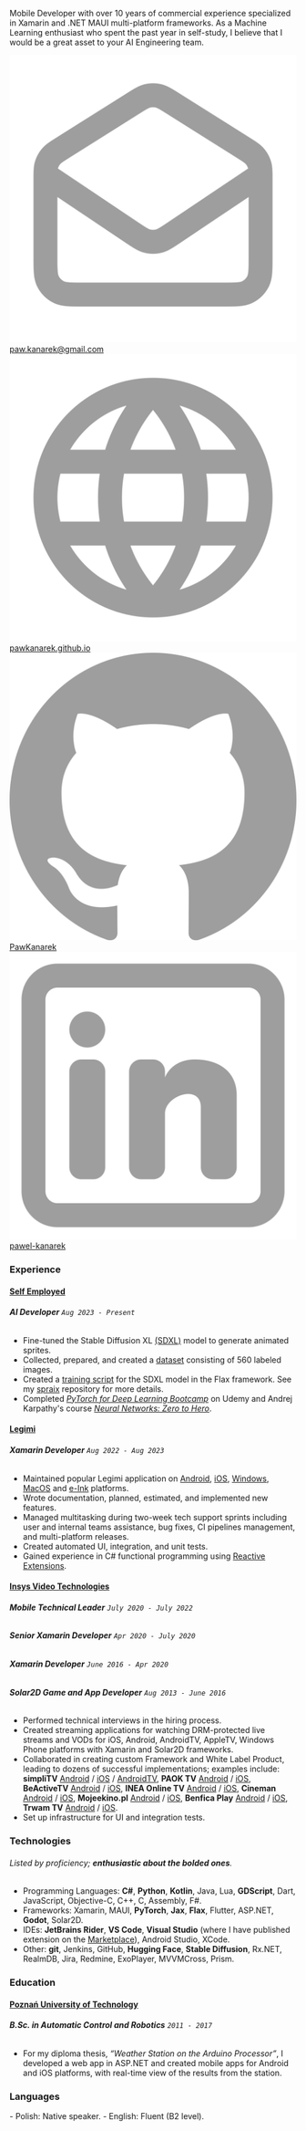 Mobile Developer with over 10 years of commercial experience specialized in Xamarin and .NET MAUI multi-platform frameworks. As a Machine Learning enthusiast who spent the past year in self-study, I believe that I would be a great asset to your AI Engineering team.

 <div class="contact">
    <a href="mailto:paw.kanarek@gmail.com">
        <img class="svg-icon" src="/assets/icons/mail.svg" alt="mail to">paw.kanarek@gmail.com
    </a>
    <a href="https://pawkanarek.github.io/">
        <img class="svg-icon" src="/assets/icons/site.svg" alt="site">pawkanarek.github.io
    </a>
    <a href="https://github.com/PawKanarek">
        <img class="svg-icon" src="/assets/icons/github.svg" alt="github">PawKanarek
    </a>
    <a href="https://www.linkedin.com/in/pawel-kanarek/">
        <img class="svg-icon" src="/assets/icons/linkedin.svg" alt="linkedin">pawel-kanarek
    </a>
</div>


### Experience

#### [Self Employed](https://github.com/PawKanarek)
###### __AI Developer__ `Aug 2023 - Present`
<div class="div-space"></div>

- Fine-tuned the Stable Diffusion XL [(SDXL)](https://huggingface.co/pawkanarek/spraix_sdxl_best_96_32) model to generate animated sprites. 
- Collected, prepared, and created a [dataset](https://huggingface.co/datasets/pawkanarek/spraix_1024) consisting of 560 labeled images. 
- Created a [training script](https://github.com/PawKanarek/spraix/blob/48d8c209a359622e6db56e6d555667ac466dc952/train_text_to_image_flax_sdxl.py) for the SDXL model in the Flax framework. See my [spraix](https://github.com/PawKanarek/spraix) repository for more details.
- Completed _[PyTorch for Deep Learning Bootcamp](https://www.udemy.com/certificate/UC-2818173f-752c-4306-91ea-5f916853c894/)_ on Udemy and Andrej Karpathy's course _[Neural Networks: Zero to Hero](https://www.youtube.com/watch?v=VMj-3S1tku0&list=PLAqhIrjkxbuWI23v9cThsA9GvCAUhRvKZ)_.


#### [Legimi](https://www.legimi.pl/)
###### __Xamarin Developer__ `Aug 2022 - Aug 2023` 
<div class="div-space"></div>

- Maintained popular Legimi application on [Android](https://play.google.com/store/apps/details?id=legimi.android.main&hl=en), [iOS](https://apps.apple.com/pl/app/legimi-ebooks-and-audiobooks/id563888611), [Windows](https://www.legimi.pl/pobierz-legimi/), [MacOS](https://www.legimi.pl/pobierz-legimi/) and [e-Ink](https://www.legimi.pl/pobierz-legimi/) platforms.
- Wrote documentation, planned, estimated, and implemented new features.
- Managed multitasking during two-week tech support sprints including user and internal teams assistance, bug fixes, CI pipelines management, and multi-platform releases.
- Created automated UI, integration, and unit tests.
- Gained experience in C# functional programming using [Reactive Extensions](https://github.com/dotnet/reactive).

#### [Insys Video Technologies](https://insysvideotechnologies.com/)
###### __Mobile Technical Leader__ `July 2020 - July 2022`
###### __Senior Xamarin Developer__ `Apr 2020 - July 2020`
###### __Xamarin Developer__ `June 2016 - Apr 2020`
###### __Solar2D Game and App Developer__ `Aug 2013 - June 2016`
<div class="div-space"></div>

- Performed technical interviews in the hiring process.
- Created streaming applications for watching DRM-protected live streams and VODs for iOS, Android, AndroidTV, AppleTV, Windows Phone platforms with Xamarin and Solar2D frameworks.
- Collaborated in creating custom Framework and White Label Product, leading to dozens of successful implementations; examples include:  __simpliTV__ [Android](https://play.google.com/store/apps/details?id=at.simplitv.ott&hl=en&gl=US) / [iOS](https://apps.apple.com/at/app/simplitv-tv-streaming-app/id1250009902) / [AndroidTV](https://play.google.com/store/apps/details?id=at.simplitv.ott.androidtv&hl=pl), __PAOK TV__ [Android](https://play.google.com/store/apps/details?id=gr.paokfc.ott&hl=en&gl=US) / [iOS](https://apps.apple.com/gr/app/paok-tv/id1505963460), __BeActiveTV__ [Android](https://play.google.com/store/apps/details?id=pl.beactive.app&hl=en&gl=US) / [iOS](https://apps.apple.com/pl/app/beactivetv-pl/id1549817661?l=pl), __INEA Online TV__ [Android](https://play.google.com/store/apps/details?id=pl.inea.onlinetv&hl=pl) / [iOS](https://apps.apple.com/pl/app/inea-online-tv/id808106965), __Cineman__ [Android](https://play.google.com/store/apps/details?id=pl.cineman.app&hl=pl) / [iOS](https://apps.apple.com/pl/app/cineman/id1457949997), __Mojeekino.pl__ [Android](https://play.google.com/store/apps/details?id=pl.mojeekino&hl=pl) / [iOS](https://apps.apple.com/pl/app/moje-ekino/id1513916921), __Benfica Play__ [Android](https://play.google.com/store/apps/details?id=pt.benficaplay.ott&hl=en&gl=US) / [iOS](https://apps.apple.com/pl/app/benfica-play/id1489174646), __Trwam TV__ [Android](https://play.google.com/store/apps/details?id=pl.insys.trwamtv&hl=en) / [iOS](https://apps.apple.com/pl/app/trwam-tv/id1067334183?l=pl). 
- Set up infrastructure for UI and integration tests.

### Technologies
###### Listed by proficiency; __enthusiastic about the bolded ones__.
<div class="div-space"></div>

- Programming Languages: __C#__, __Python__, __Kotlin__, Java, Lua, __GDScript__, Dart, JavaScript, Objective-C, C++, C, Assembly, F#.
- Frameworks:  Xamarin, MAUI, __PyTorch__, __Jax__, __Flax__, Flutter, ASP.NET, __Godot__, Solar2D.
- IDEs: __JetBrains Rider__, __VS Code__, __Visual Studio__ (where I have published extension on the [Marketplace](https://marketplace.visualstudio.com/items?itemName=PawKanarek.v1)), Android Studio, XCode.
- Other: __git__, Jenkins, GitHub, __Hugging Face__, __Stable Diffusion__, Rx.NET, RealmDB, Jira, Redmine, ExoPlayer, MVVMCross, Prism.

### Education

#### [Poznań University of Technology](https://www.put.poznan.pl/en)
###### __B.Sc. in Automatic Control and Robotics__ `2011 - 2017`
<div class="div-space"></div>

- For my diploma thesis, _“Weather Station on the Arduino Processor”_, I developed a web app in ASP.NET and created mobile apps for Android and iOS platforms, with real-time view of the results from the station.

### Languages
<div class="div-space"></div>
- Polish: Native speaker.
- English: Fluent (B2 level).